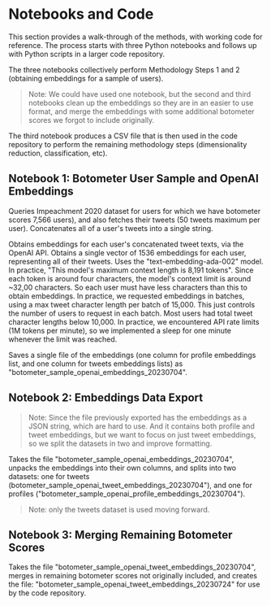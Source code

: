 





# Notebooks and Code

This section provides a walk-through of the methods, with working code for reference. The process starts with three Python notebooks and follows up with Python scripts in a larger code repository.

The three notebooks collectively perform Methodology Steps 1 and 2 (obtaining embeddings for a sample of users).

> Note: We could have used one notebook, but the second and third notebooks clean up the embeddings so they are in an easier to use format, and merge the embeddings with some additional botometer scores we forgot to include originally.

The third notebook produces a CSV file that is then used in the code repository to perform the remaining methodology steps (dimensionality reduction, classification, etc).


## Notebook 1: Botometer User Sample and OpenAI Embeddings

Queries Impeachment 2020 dataset for users for which we have botometer scores 7,566 users), and also fetches their tweets (50 tweets maximum per user). Concatenates all of a user's tweets into a single string.

Obtains embeddings for each user's concatenated tweet texts, via the OpenAI API. Obtains a single vector of 1536 embeddings for each user, representing all of their tweets. Uses the "text-embedding-ada-002" model. In practice, "This model's maximum context length is 8,191 tokens". Since each token is around four characters, the model's context limit is around ~32,00 characters. So each user must have less characters than this to obtain embeddings.
In practice, we requested embeddings in batches, using a max tweet character length per batch of 15,000. This just controls the number of users to request in each batch. Most users had total tweet character lengths below 10,000. In practice, we encountered API rate limits (1M tokens per minute), so we implemented a sleep for one minute whenever the limit was reached.

Saves a single file of the embeddings (one column for profile embeddings list, and one column for tweets embeddings lists) as "botometer_sample_openai_embeddings_20230704".



## Notebook 2: Embeddings Data Export

> Note: Since the file previously exported has the embeddings as a JSON string, which are hard to use. And it contains both profile and tweet embeddings, but we want to focus on just tweet embeddings, so we split the datasets in two and improve formatting.

Takes the file "botometer_sample_openai_embeddings_20230704", unpacks the embeddings into their own columns, and splits into two datasets: one for tweets (botometer_sample_openai_tweet_embeddings_20230704"), and one for profiles ("botometer_sample_openai_profile_embeddings_20230704").

> Note: only the tweets dataset is used moving forward.

## Notebook 3: Merging Remaining Botometer Scores

Takes the file "botometer_sample_openai_tweet_embeddings_20230704", merges in remaining botometer scores not originally included, and creates the file: "botometer_sample_openai_tweet_embeddings_20230724" for use by the code repository.
